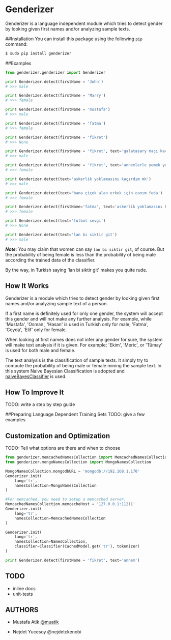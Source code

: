 Genderizer
======================

Genderizer is a language independent module which tries to detect gender by looking given first names and/or analyzing sample texts. 

##Installation
You can install this package using the following ```pip``` command:

```sh
$ sudo pip install genderizer
```


##Examples

```python
from genderizer.genderizer import Genderizer

print Genderizer.detect(firstName = 'John')
# >>> male

print Genderizer.detect(firstName = 'Marry')
# >>> female

print Genderizer.detect(firstName = 'mustafa')
# >>> male

print Genderizer.detect(firstName = 'fatma')
# >>> female

print Genderizer.detect(firstName = 'fikret')
# >>> None

print Genderizer.detect(firstName = 'fikret', text='galatasary maçı kaçmaz')
# >>> male

print Genderizer.detect(firstName = 'fikret', text='annemlerle yemek yedik')
# >>> female

print Genderizer.detect(text='askerlik yoklamasını kaçırdım mk')
# >>> male

print Genderizer.detect(text='bana çiçek alan erkek için canım feda')
# >>> female

print Genderizer.detect(firstName='fatma', text='askerlik yoklamasını kaçırdım mk')
# >>> female

print Genderizer.detect(text='futbol sevgi')
# >>> None

print Genderizer.detect(text='lan bi siktir git')
# >>> male

```
***Note***: You may claim that women can say ```lan bi siktir git```, of course. But the probability of being female is less than the probability of being male according the trained data of the classifier.

By the way, in Turkish saying 'lan bi siktir git' makes you quite rude.


## How It Works
Genderizer is a module which tries to detect gender by looking given first names and/or analyzing sample text of a person. 

If a first name is definitely used for only one gender, the system will accept this gender and will not make any further analysis. For example, while 'Mustafa', 'Osman', 'Hasan' is used in Turkish only for male; 'Fatma', 'Ceyda', 'Elif' only for female.

When looking at first names does not infer any gender for sure, the system will make text analysis if it is given. For example; 'Ekim', 'Meric', or 'Tümay' is used for both male and female.

The text analysis is the classification of sample texts. It simply try to compute the probability of being male or female mining the sample text. In this system Naive Bayesian Classification is adopted and [naiveBayesClassifier][1] is used.

## How To Improve It
TODO: write a step by step guide

##Preparing Language Dependent Training Sets
TODO: give a few examples

## Customization and Optimization
TODO: Tell what options are there and when to choose
```python
from genderizer.memcachedNamesCollection import MemcachedNamesCollection
from genderizer.mongoNamesCollection import MongoNamesCollection

MongoNamesCollection.mongodbURL = 'mongodb://192.168.1.170'
Genderizer.init(
    lang='tr',
    namesCollection=MongoNamesCollection
)

#For memcached, you need to setup a memcached server.
MemcachedNamesCollection.memcacheHost = '127.0.0.1:11211'
Genderizer.init(
    lang='tr',
    namesCollection=MemcachedNamesCollection
)

Genderizer.init(
    lang='tr',
    namesCollection=NamesCollection,
    classifier=Classifier(CachedModel.get('tr'), tokenizer)
)

print Genderizer.detect(firstName = 'fikret', text='annem')

```

## TODO
* inline docs
* unit-tests

## AUTHORS
* Mustafa Atik [@muatik][2]
* Nejdet Yucesoy @nejdetckenobi


  [1]: https://github.com/muatik/naive-bayes-classifier
  [2]: https://twitter.com/muatik2